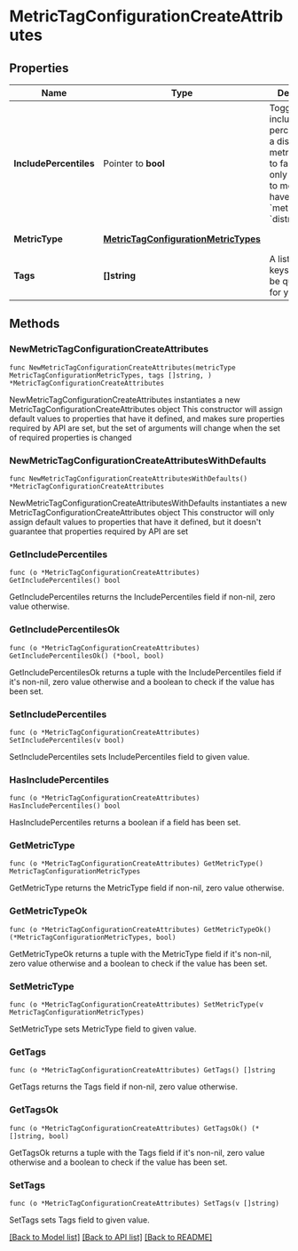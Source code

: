 # MetricTagConfigurationCreateAttributes

## Properties

Name | Type | Description | Notes
------------ | ------------- | ------------- | -------------
**IncludePercentiles** | Pointer to **bool** | Toggle to include/exclude percentiles for a distribution metric. Defaults to false. Can only be applied to metrics that have a &#x60;metric_type&#x60; of &#x60;distribution&#x60;. | [optional] [default to false]
**MetricType** | [**MetricTagConfigurationMetricTypes**](MetricTagConfigurationMetricTypes.md) |  | [default to METRICTAGCONFIGURATIONMETRICTYPES_GAUGE]
**Tags** | **[]string** | A list of tag keys that will be queryable for your metric. | [default to []]

## Methods

### NewMetricTagConfigurationCreateAttributes

`func NewMetricTagConfigurationCreateAttributes(metricType MetricTagConfigurationMetricTypes, tags []string, ) *MetricTagConfigurationCreateAttributes`

NewMetricTagConfigurationCreateAttributes instantiates a new MetricTagConfigurationCreateAttributes object
This constructor will assign default values to properties that have it defined,
and makes sure properties required by API are set, but the set of arguments
will change when the set of required properties is changed

### NewMetricTagConfigurationCreateAttributesWithDefaults

`func NewMetricTagConfigurationCreateAttributesWithDefaults() *MetricTagConfigurationCreateAttributes`

NewMetricTagConfigurationCreateAttributesWithDefaults instantiates a new MetricTagConfigurationCreateAttributes object
This constructor will only assign default values to properties that have it defined,
but it doesn't guarantee that properties required by API are set

### GetIncludePercentiles

`func (o *MetricTagConfigurationCreateAttributes) GetIncludePercentiles() bool`

GetIncludePercentiles returns the IncludePercentiles field if non-nil, zero value otherwise.

### GetIncludePercentilesOk

`func (o *MetricTagConfigurationCreateAttributes) GetIncludePercentilesOk() (*bool, bool)`

GetIncludePercentilesOk returns a tuple with the IncludePercentiles field if it's non-nil, zero value otherwise
and a boolean to check if the value has been set.

### SetIncludePercentiles

`func (o *MetricTagConfigurationCreateAttributes) SetIncludePercentiles(v bool)`

SetIncludePercentiles sets IncludePercentiles field to given value.

### HasIncludePercentiles

`func (o *MetricTagConfigurationCreateAttributes) HasIncludePercentiles() bool`

HasIncludePercentiles returns a boolean if a field has been set.

### GetMetricType

`func (o *MetricTagConfigurationCreateAttributes) GetMetricType() MetricTagConfigurationMetricTypes`

GetMetricType returns the MetricType field if non-nil, zero value otherwise.

### GetMetricTypeOk

`func (o *MetricTagConfigurationCreateAttributes) GetMetricTypeOk() (*MetricTagConfigurationMetricTypes, bool)`

GetMetricTypeOk returns a tuple with the MetricType field if it's non-nil, zero value otherwise
and a boolean to check if the value has been set.

### SetMetricType

`func (o *MetricTagConfigurationCreateAttributes) SetMetricType(v MetricTagConfigurationMetricTypes)`

SetMetricType sets MetricType field to given value.


### GetTags

`func (o *MetricTagConfigurationCreateAttributes) GetTags() []string`

GetTags returns the Tags field if non-nil, zero value otherwise.

### GetTagsOk

`func (o *MetricTagConfigurationCreateAttributes) GetTagsOk() (*[]string, bool)`

GetTagsOk returns a tuple with the Tags field if it's non-nil, zero value otherwise
and a boolean to check if the value has been set.

### SetTags

`func (o *MetricTagConfigurationCreateAttributes) SetTags(v []string)`

SetTags sets Tags field to given value.



[[Back to Model list]](../README.md#documentation-for-models) [[Back to API list]](../README.md#documentation-for-api-endpoints) [[Back to README]](../README.md)


